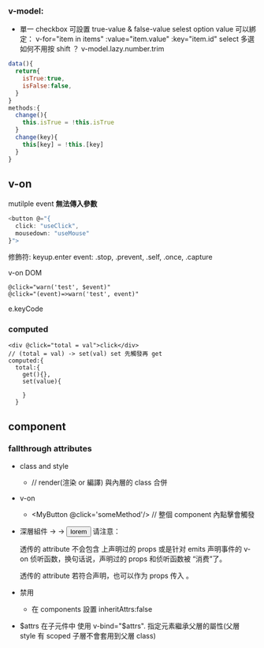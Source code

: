 ### v-model:
- 單一 checkbox 可設置 true-value & false-value
selest option value 可以綁定： v-for="item in items" :value="item.value" :key="item.id"
select 多選如何不用按 shift ？
v-model.lazy.number.trim
```js
data(){
  return{
    isTrue:true,
    isFalse:false,
  }
}
methods:{
  change(){
    this.isTrue = !this.isTrue
  }
  change(key){
    this[key] = !this.[key]
  }
}
```
## v-on

mutilple event **無法傳入參數**
```js
<button @="{
  click: "useClick",
  mousedown: "useMouse"
}">
```
修飾符:
keyup.enter
event: .stop, .prevent, .self, .once, .capture

v-on DOM
```
@click="warn('test', $event)"
@click="(event)=>warn('test', event)"
```
e.keyCode

### computed
```
<div @click="total = val">click</div>
// (total = val) -> set(val) set 先觸發再 get
computed:{
  total:{
    get(){},
    set(value){
      
    }
  }
```

## component

### fallthrough attributes
- class and style
  - <Component class='aqua' />  // render(渲染 or 編譯) 與內層的 class 合併
- v-on 
  - <MyButton @click='someMethod'/>  // 整個 component 內點擊會觸發
- 深層組件 
  <MyButton class='style' />  -> <BaseButton /> -> <button>lorem</button>
  请注意：

  透传的 attribute 不会包含 <MyButton> 上声明过的 props 或是针对 emits 声明事件的 v-on 侦听函数，换句话说，声明过的 props 和侦听函数被   <MyButton>“消费”了。

  透传的 attribute 若符合声明，也可以作为 props 传入 <BaseButton>。
- 禁用 
  - 在 components 設置 inheritAttrs:false
- $attrs
  在子元件中 使用 v-bind="$attrs". 指定元素繼承父層的屬性(父層 style 有 scoped 子層不會套用到父層 class)


